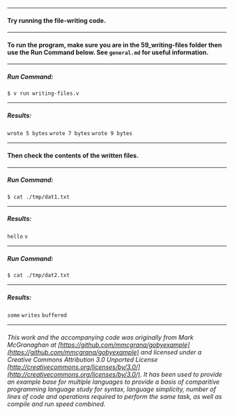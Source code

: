 ___
#### Try running the file-writing code.
___
#### To run the program, make sure you are in the 59_writing-files folder then use the Run Command below. See `general.md` for useful information.
___
##### Run Command:

`$ v run writing-files.v`
___
##### Results:
 
`wrote 5 bytes`
`wrote 7 bytes`
`wrote 9 bytes`
___
#### Then check the contents of the written files.
___
##### Run Command:

`$ cat ./tmp/dat1.txt`
___
##### Results:

`hello`
`v`
___
##### Run Command:

`$ cat ./tmp/dat2.txt`
___
##### Results:

`some`
`writes`
`buffered`
___

###### This work and the accompanying code was originally from Mark McGranaghan at [https://github.com/mmcgrana/gobyexample](https://github.com/mmcgrana/gobyexample) and licensed under a Creative Commons Attribution 3.0 Unported License [http://creativecommons.org/licenses/by/3.0/](http://creativecommons.org/licenses/by/3.0/). It has been used to provide an example base for multiple languages to provide a basis of comparitive programming language study for syntax, language simplicity, number of lines of code and operations required to perform the same task, as well as compile and run speed combined.